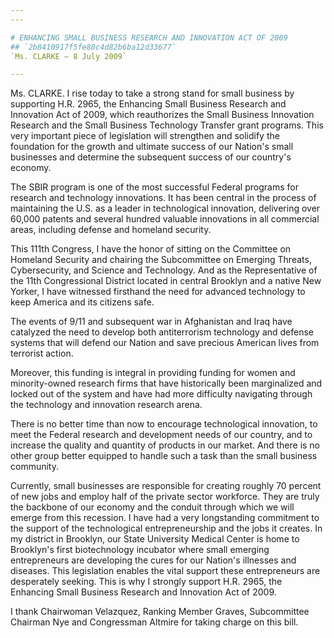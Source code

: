 ```yaml
---
---

# ENHANCING SMALL BUSINESS RESEARCH AND INNOVATION ACT OF 2009
## `2b8410917f5fe80c4d82b6ba12d33677`
`Ms. CLARKE — 8 July 2009`

---
```



Ms. CLARKE. I rise today to take a strong stand for small business by 
supporting H.R. 2965, the Enhancing Small Business Research and 
Innovation Act of 2009, which reauthorizes the Small Business 
Innovation Research and the Small Business Technology Transfer grant 
programs. This very important piece of legislation will strengthen and 
solidify the foundation for the growth and ultimate success of our 
Nation's small businesses and determine the subsequent success of our 
country's economy.

The SBIR program is one of the most successful Federal programs for 
research and technology innovations. It has been central in the process 
of maintaining the U.S. as a leader in technological innovation, 
delivering over 60,000 patents and several hundred valuable innovations 
in all commercial areas, including defense and homeland security.

This 111th Congress, I have the honor of sitting on the Committee on 
Homeland Security and chairing the Subcommittee on Emerging Threats, 
Cybersecurity, and Science and Technology. And as the Representative of 
the 11th Congressional District located in central Brooklyn and a 
native New Yorker, I have witnessed firsthand the need for advanced 
technology to keep America and its citizens safe.

The events of 9/11 and subsequent war in Afghanistan and Iraq have 
catalyzed the need to develop both antiterrorism technology and defense 
systems that will defend our Nation and save precious American lives 
from terrorist action.

Moreover, this funding is integral in providing funding for women and 
minority-owned research firms that have historically been marginalized 
and locked out of the system and have had more difficulty navigating 
through the technology and innovation research arena.

There is no better time than now to encourage technological 
innovation, to meet the Federal research and development needs of our 
country, and to increase the quality and quantity of products in our 
market. And there is no other group better equipped to handle such a 
task than the small business community.



Currently, small businesses are responsible for creating roughly 70 
percent of new jobs and employ half of the private sector workforce. 
They are truly the backbone of our economy and the conduit through 
which we will emerge from this recession. I have had a very 
longstanding commitment to the support of the technological 
entrepreneurship and the jobs it creates. In my district in Brooklyn, 
our State University Medical Center is home to Brooklyn's first 
biotechnology incubator where small emerging entrepreneurs are 
developing the cures for our Nation's illnesses and diseases. This 
legislation enables the vital support these entrepreneurs are 
desperately seeking. This is why I strongly support H.R. 2965, the 
Enhancing Small Business Research and Innovation Act of 2009.

I thank Chairwoman Velazquez, Ranking Member Graves, Subcommittee 
Chairman Nye and Congressman Altmire for taking charge on this bill.